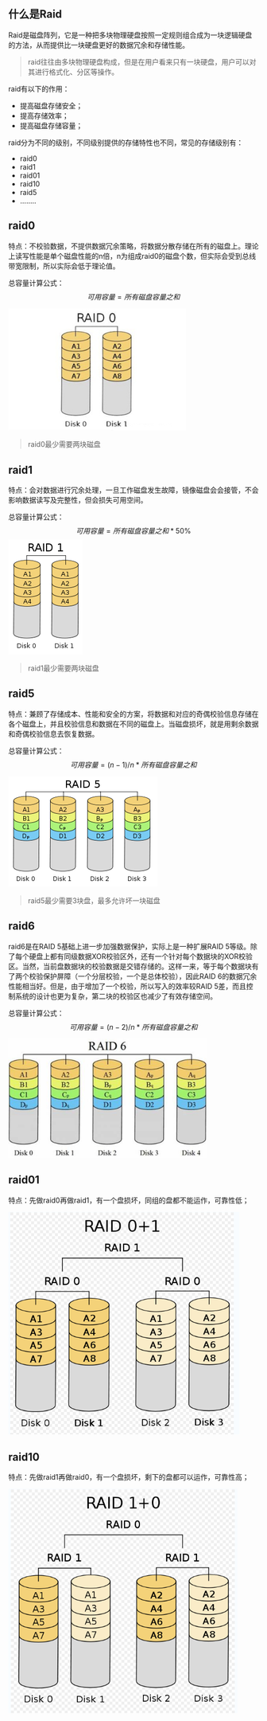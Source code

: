 ## 什么是Raid

Raid是磁盘阵列，它是一种把多块物理硬盘按照一定规则组合成为一块逻辑硬盘的方法，从而提供比一块硬盘更好的数据冗余和存储性能。



> raid往往由多块物理硬盘构成，但是在用户看来只有一块硬盘，用户可以对其进行格式化、分区等操作。



raid有以下的作用：

- 提高磁盘存储安全；
- 提高存储效率；
- 提高磁盘存储容量；



raid分为不同的级别，不同级别提供的存储特性也不同，常见的存储级别有：

- raid0
- raid1
- raid01
- raid10
- raid5
- ........



## raid0

特点：不校验数据，不提供数据冗余策略，将数据分散存储在所有的磁盘上。理论上读写性能是单个磁盘性能的n倍，n为组成raid0的磁盘个数，但实际会受到总线带宽限制，所以实际会低于理论值。



总容量计算公式：
$$
可用容量 = 所有磁盘容量之和
$$


<img src="static/raid0.png" style="zoom:85%;" />



> raid0最少需要两块磁盘





## raid1

特点：会对数据进行冗余处理，一旦工作磁盘发生故障，镜像磁盘会会接管，不会影响数据读写及完整性，但会损失可用空间。



总容量计算公式：
$$
可用容量 = 所有磁盘容量之和 * 50\%
$$
<img src="static/raid1.png" style="zoom:100%;" />

> raid1最少需要两块磁盘





## raid5

特点：兼顾了存储成本、性能和安全的方案，将数据和对应的奇偶校验信息存储在各个磁盘上，并且校验信息和数据在不同的磁盘上。当磁盘损坏，就是用剩余数据和奇偶校验信息去恢复数据。



总容量计算公式：
$$
可用容量 = (n-1)/n * 所有磁盘容量之和
$$


![](static/raid5.png)



> raid5最少需要3块盘，最多允许坏一块磁盘





## raid6

raid6是在RAID 5基础上进一步加强数据保护，实际上是一种扩展RAID 5等级。除了每个硬盘上都有同级数据XOR校验区外，还有一个针对每个数据块的XOR校验区。当然，当前盘数据块的校验数据是交错存储的。这样一来，等于每个数据块有了两个校验保护屏障（一个分层校验，一个是总体校验），因此RAID 6的数据冗余性能相当好。但是，由于增加了一个校验，所以写入的效率较RAID 5差，而且控制系统的设计也更为复杂，第二块的校验区也减少了有效存储空间。



总容量计算公式：
$$
可用容量 = (n-2)/n * 所有磁盘容量之和
$$


<img src="static/raid6.jpg" style="zoom:80%;" />





## raid01

特点：先做raid0再做raid1，有一个盘损坏，同组的盘都不能运作，可靠性低；



<img src="static/raid01.png" style="zoom:75%;" />





## raid10

特点：先做raid1再做raid0，有一个盘损坏，剩下的盘都可以运作，可靠性高；



<img src="static/raid10.png" style="zoom:75%;" />

